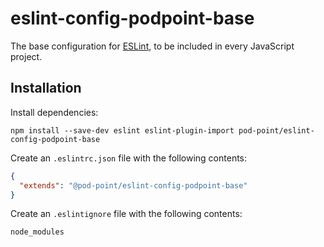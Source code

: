 # eslint-config-podpoint-base

The base configuration for [ESLint](http://eslint.org), to be included in every JavaScript project.

## Installation

Install dependencies:

```
npm install --save-dev eslint eslint-plugin-import pod-point/eslint-config-podpoint-base
```

Create an `.eslintrc.json` file with the following contents:

```json
{
  "extends": "@pod-point/eslint-config-podpoint-base"
}
```

Create an `.eslintignore` file with the following contents:

```
node_modules
````

